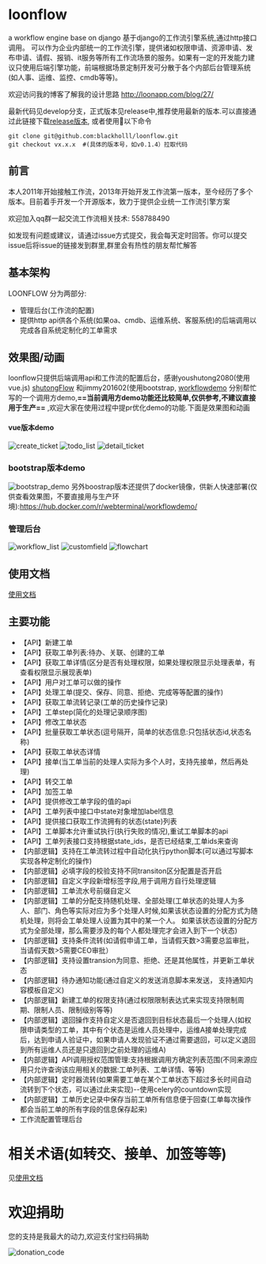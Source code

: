 # loonflow
a workflow engine base on django
基于django的工作流引擎系统,通过http接口调用。 可以作为企业内部统一的工作流引擎，提供诸如权限申请、资源申请、发布申请、请假、报销、it服务等所有工作流场景的服务。如果有一定的开发能力建议只使用后端引擎功能，前端根据场景定制开发可分散于各个内部后台管理系统(如人事、运维、监控、cmdb等等)。

欢迎访问我的博客了解我的设计思路 http://loonapp.com/blog/27/

最新代码见develop分支，正式版本见release中,推荐使用最新的版本.可以直接通过此链接下载[release版本](https://github.com/blackholll/loonflow/releases), 或者使用以下命令
```
git clone git@github.com:blackholll/loonflow.git
git checkout vx.x.x  #(具体的版本号，如v0.1.4）拉取代码
```


## 前言
本人2011年开始接触工作流，2013年开始开发工作流第一版本，至今经历了多个版本。目前着手开发一个开源版本，致力于提供企业统一工作流引擎方案

欢迎加入qq群一起交流工作流相关技术: 558788490

如发现有问题或建议，请通过issue方式提交，我会每天定时回答。你可以提交issue后将issue的链接发到群里,群里会有热性的朋友帮忙解答

## 基本架构
LOONFLOW 分为两部分:
- 管理后台(工作流的配置) 
- 提供http api供各个系统(如果oa、cmdb、运维系统、客服系统)的后端调用以完成各自系统定制化的工单需求

## 效果图/动画
loonflow只提供后端调用api和工作流的配置后台，感谢youshutong2080(使用vue.js)
[shutongFlow](https://github.com/youshutong2080/shutongFlow) 和jimmy201602(使用bootstrap,  [workflowdemo](https://github.com/jimmy201602/workflowdemo)
分别帮忙写的一个调用方demo,**==当前调用方demo功能还比较简单,仅供参考,不建议直接用于生产==** ,欢迎大家在使用过程中提pr优化demo的功能.下面是效果图和动画

#### vue版本demo
![create_ticket](/docs/images/create-ticket.png)
![todo_list](/docs/images/todo-list.png)
![detail_ticket](/docs/images/detail-ticket.png)

### bootstrap版本demo
![bootstrap_demo](/docs/images/jimmy201602_demo.gif)
另外boostrap版本还提供了docker镜像，供新人快速部署(仅供查看效果图，不要直接用与生产环境):https://hub.docker.com/r/webterminal/workflowdemo/

### 管理后台
![workflow_list](/docs/images/workflowlist.png)
![customfield](/docs/images/customfield.png)
![flowchart](/docs/images/flowchart.png)

## 使用文档
[使用文档](https://github.com/blackholll/loonflow/wiki)



## 主要功能
- 【API】新建工单
- 【API】获取工单列表:待办、关联、创建的工单
- 【API】获取工单详情(区分是否有处理权限，如果处理权限显示处理表单，有查看权限显示展现表单)
- 【API】用户对工单可以做的操作
- 【API】处理工单(提交、保存、同意、拒绝、完成等等配置的操作)
- 【API】获取工单流转记录(工单的历史操作记录)
- 【API】工单step(简化的处理记录顺序图)
- 【API】修改工单状态
- 【API】批量获取工单状态(逗号隔开，简单的状态信息:只包括状态id,状态名称)
- 【API】获取工单状态详情
- 【API】接单(当工单当前的处理人实际为多个人时，支持先接单，然后再处理)
- 【API】转交工单
- 【API】加签工单
- 【API】提供修改工单字段的值的api
- 【API】工单列表中接口中state对象增加label信息
- 【API】提供接口获取工作流拥有的状态(state)列表
- 【API】工单脚本允许重试执行(执行失败的情况),重试工单脚本的api
- 【API】工单列表接口支持根据state_ids，是否已经结束,工单ids来查询
- 【内部逻辑】支持在工单流转过程中自动化执行python脚本(可以通过写脚本实现各种定制化的操作)
- 【内部逻辑】必填字段的校验支持不同transiton区分配置是否开启
- 【内部逻辑】自定义字段新增标签字段,用于调用方自行处理逻辑
- 【内部逻辑】工单流水号前缀自定义
- 【内部逻辑】工单的分配支持随机处理、全部处理(工单状态的处理人为多人、部门、角色等实际对应为多个处理人时候,如果该状态设置的分配方式为随机处理，则将会工单处理人设置为其中的某一个人。 如果该状态设置的分配方式为全部处理，那么需要涉及的每个人都处理完才会进入到下一个状态)
- 【内部逻辑】支持条件流转(如请假申请工单，当请假天数>3需要总监审批，当请假天数>5需要CEO审批）
- 【内部逻辑】支持设置transion为同意、拒绝、还是其他属性，并更新工单状态
- 【内部逻辑】待办通知功能(通过自定义的发送消息脚本来发送， 支持通知内容模板自定义)
- 【内部逻辑】新建工单的权限支持(通过权限限制表达式来实现支持限制周期、限制人员、限制级别等等)
- 【内部逻辑】退回操作支持自定义是否退回到目标状态最后一个处理人(如权限申请类型的工单，其中有个状态是运维人员处理中，运维A接单处理完成后，达到申请人验证中，如果申请人发现验证不通过需要退回，可以定义退回到所有运维人员还是只退回到之前处理的运维A)
- 【内部逻辑】API调用授权范围管理:支持根据调用方确定列表范围(不同来源应用只允许查询该应用相关的数据:工单列表、工单详情、等等)
- 【内部逻辑】定时器流转(如果需要工单在某个工单状态下超过多长时间自动流转到下个状态，可以通过此来实现)--使用celery的countdown实现
- 【内部逻辑】工单历史记录中保存当前工单所有信息便于回查(工单每次操作 都会当前工单的所有字段的信息保存起来)
- 工作流配置管理后台

# 相关术语(如转交、接单、加签等等)
见[使用文档](https://github.com/blackholll/loonflow/wiki)

# 欢迎捐助
您的支持是我最大的动力,欢迎支付宝扫码捐助

![donation_code](/docs/images/donation_code.png)